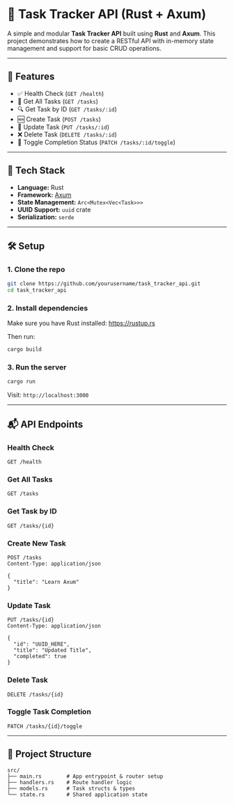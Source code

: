 # 🦀 Task Tracker API (Rust + Axum)

A simple and modular **Task Tracker API** built using **Rust** and **Axum**. This project demonstrates how to create a RESTful API with in-memory state management and support for basic CRUD operations.

---

## 🚀 Features

- ✅ Health Check (`GET /health`)
- 📄 Get All Tasks (`GET /tasks`)
- 🔍 Get Task by ID (`GET /tasks/:id`)
- 🆕 Create Task (`POST /tasks`)
- 📝 Update Task (`PUT /tasks/:id`)
- ❌ Delete Task (`DELETE /tasks/:id`)
- 🔄 Toggle Completion Status (`PATCH /tasks/:id/toggle`)

---

## 🧩 Tech Stack

- **Language:** Rust
- **Framework:** [Axum](https://docs.rs/axum/latest/axum/)
- **State Management:** `Arc<Mutex<Vec<Task>>>`
- **UUID Support:** `uuid` crate
- **Serialization:** `serde`

---

## 🛠️ Setup

### 1. Clone the repo

```bash
git clone https://github.com/yourusername/task_tracker_api.git
cd task_tracker_api
```

### 2. Install dependencies

Make sure you have Rust installed: https://rustup.rs

Then run:

```bash
cargo build
```

### 3. Run the server

```bash
cargo run
```

Visit: `http://localhost:3000`

---

## 📬 API Endpoints

### Health Check
```http
GET /health
```

### Get All Tasks
```http
GET /tasks
```

### Get Task by ID
```http
GET /tasks/{id}
```

### Create New Task
```http
POST /tasks
Content-Type: application/json

{
  "title": "Learn Axum"
}
```

### Update Task
```http
PUT /tasks/{id}
Content-Type: application/json

{
  "id": "UUID_HERE",
  "title": "Updated Title",
  "completed": true
}
```

### Delete Task
```http
DELETE /tasks/{id}
```

### Toggle Task Completion
```http
PATCH /tasks/{id}/toggle
```

---

## 🧠 Project Structure

```
src/
├── main.rs        # App entrypoint & router setup
├── handlers.rs    # Route handler logic
├── models.rs      # Task structs & types
└── state.rs       # Shared application state
```
